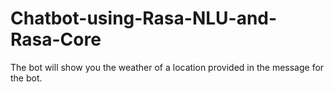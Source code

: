 # Chatbot-using-Rasa-NLU-and-Rasa-Core
The bot will show you the weather of a location provided in the message for the bot.
